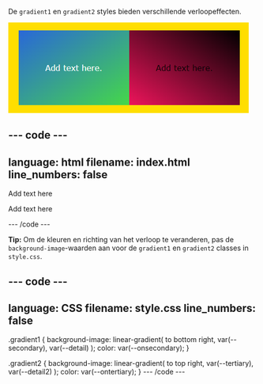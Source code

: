 De `gradient1` en `gradient2` styles bieden verschillende verloopeffecten.

![Het vierkant aan de linkerkant toont kleuren die vervagen van linksboven naar rechtsonder en het vierkant aan de rechterkant toont kleuren die vervagen van linksonder naar rechtsboven.](images/gradient.PNG)

--- code ---
---
language: html
filename: index.html
line_numbers: false
---

<div class="gradient1">
    <p>Add text here</p>
</div>
<div class="gradient2">
    <p>Add text here</p>
</div>
--- /code ---

**Tip:** Om de kleuren en richting van het verloop te veranderen, pas de `background-image`-waarden aan voor de `gradient1` en `gradient2` classes in `style.css`.

--- code ---
---
language: CSS
filename: style.css
line_numbers: false
---

.gradient1 {
  background-image: linear-gradient(
    to bottom right,
    var(--secondary),
    var(--detail)
  );
  color: var(--onsecondary);
}

.gradient2 {
  background-image: linear-gradient(
    to top right,
    var(--tertiary),
    var(--detail2)
  );
  color: var(--ontertiary);
}
--- /code ---
